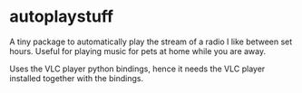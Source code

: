 # autoplaystuff

A tiny package to automatically play the stream of a radio I like between set hours. Useful for playing music for pets at home while you are away.

Uses the VLC player python bindings, hence it needs the VLC player installed together with the bindings.
